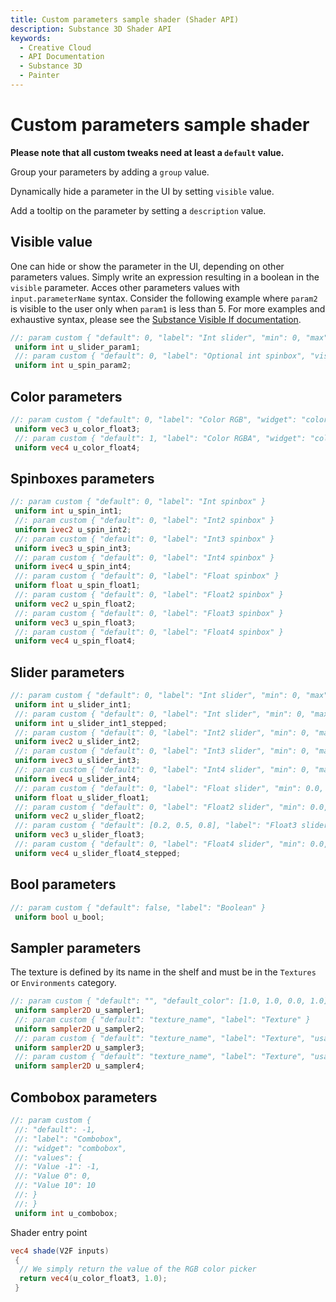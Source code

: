 ```yaml
---
title: Custom parameters sample shader (Shader API)
description: Substance 3D Shader API
keywords:
  - Creative Cloud
  - API Documentation
  - Substance 3D
  - Painter
---
```














[ ](#section-0)












[ ](#section-1)

Custom parameters sample shader
===============================


**Please note that all custom tweaks need at least a `default` value.**


Group your parameters by adding a `group` value.


Dynamically hide a parameter in the UI by setting `visible` value.


Add a tooltip on the parameter by setting a `description` value.


Visible value
-------------


One can hide or show the parameter in the UI, depending on other parameters values.
 Simply write an expression resulting in a boolean in the `visible` parameter.
 Acces other parameters values with `input.parameterName` syntax.
 Consider the following example where `param2` is visible to the user only when `param1` is less than 5.
 For more examples and exhaustive syntax, please see the
 [Substance Visible If documentation](https://www.adobe.com/go/painter-visible-display-hide-inputs-outputs).





```glsl
//: param custom { "default": 0, "label": "Int slider", "min": 0, "max": 10 }
 uniform int u_slider_param1;
 //: param custom { "default": 0, "label": "Optional int spinbox", "visible" : "input.u_slider_param1 < 5" }
 uniform int u_spin_param2;
```







[ ](#section-2)

Color parameters
----------------





```glsl
//: param custom { "default": 0, "label": "Color RGB", "widget": "color" }
 uniform vec3 u_color_float3;
 //: param custom { "default": 1, "label": "Color RGBA", "widget": "color" }
 uniform vec4 u_color_float4;
```







[ ](#section-3)

Spinboxes parameters
--------------------





```glsl
//: param custom { "default": 0, "label": "Int spinbox" }
 uniform int u_spin_int1;
 //: param custom { "default": 0, "label": "Int2 spinbox" }
 uniform ivec2 u_spin_int2;
 //: param custom { "default": 0, "label": "Int3 spinbox" }
 uniform ivec3 u_spin_int3;
 //: param custom { "default": 0, "label": "Int4 spinbox" }
 uniform ivec4 u_spin_int4;
 //: param custom { "default": 0, "label": "Float spinbox" }
 uniform float u_spin_float1;
 //: param custom { "default": 0, "label": "Float2 spinbox" }
 uniform vec2 u_spin_float2;
 //: param custom { "default": 0, "label": "Float3 spinbox" }
 uniform vec3 u_spin_float3;
 //: param custom { "default": 0, "label": "Float4 spinbox" }
 uniform vec4 u_spin_float4;
```







[ ](#section-4)

Slider parameters
-----------------





```glsl
//: param custom { "default": 0, "label": "Int slider", "min": 0, "max": 10 }
 uniform int u_slider_int1;
 //: param custom { "default": 0, "label": "Int slider", "min": 0, "max": 10, "step": 2 }
 uniform int u_slider_int1_stepped;
 //: param custom { "default": 0, "label": "Int2 slider", "min": 0, "max": 10 }
 uniform ivec2 u_slider_int2;
 //: param custom { "default": 0, "label": "Int3 slider", "min": 0, "max": 10 }
 uniform ivec3 u_slider_int3;
 //: param custom { "default": 0, "label": "Int4 slider", "min": 0, "max": 10 }
 uniform ivec4 u_slider_int4;
 //: param custom { "default": 0, "label": "Float slider", "min": 0.0, "max": 1.0 }
 uniform float u_slider_float1;
 //: param custom { "default": 0, "label": "Float2 slider", "min": 0.0, "max": 1.0 }
 uniform vec2 u_slider_float2;
 //: param custom { "default": [0.2, 0.5, 0.8], "label": "Float3 slider", "min": 0.0, "max": 1.0 }
 uniform vec3 u_slider_float3;
 //: param custom { "default": 0, "label": "Float4 slider", "min": 0.0, "max": 1.0, "step": 0.02 }
 uniform vec4 u_slider_float4_stepped;
```







[ ](#section-5)

Bool parameters
---------------





```glsl
//: param custom { "default": false, "label": "Boolean" }
 uniform bool u_bool;
```







[ ](#section-6)

Sampler parameters
------------------


The texture is defined by its name in the shelf and must be in the `Textures` or `Environments` category.





```glsl
//: param custom { "default": "", "default_color": [1.0, 1.0, 0.0, 1.0], "label": "Texture" }
 uniform sampler2D u_sampler1;
 //: param custom { "default": "texture_name", "label": "Texture" }
 uniform sampler2D u_sampler2;
 //: param custom { "default": "texture_name", "label": "Texture", "usage": "texture" }
 uniform sampler2D u_sampler3;
 //: param custom { "default": "texture_name", "label": "Texture", "usage": "environment" }
 uniform sampler2D u_sampler4;
```







[ ](#section-7)

Combobox parameters
-------------------





```glsl
//: param custom {
 //: "default": -1,
 //: "label": "Combobox",
 //: "widget": "combobox",
 //: "values": {
 //: "Value -1": -1,
 //: "Value 0": 0,
 //: "Value 10": 10
 //: }
 //: }
 uniform int u_combobox;
```







[ ](#section-8)

Shader entry point





```glsl
vec4 shade(V2F inputs)
 {
  // We simply return the value of the RGB color picker
  return vec4(u_color_float3, 1.0);
 }
 
 
```






